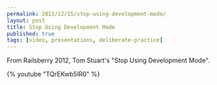 ```yaml
---
permalink: 2013/12/15/stop-using-development-mode/
layout: post
title: Stop Using Development Mode
published: true
tags: [video, presentations, deliberate-practice]
---
```


From Railsberry 2012, Tom Stuart's "Stop Using Development Mode".

{% youtube "TQrEKwb5lR0" %}
